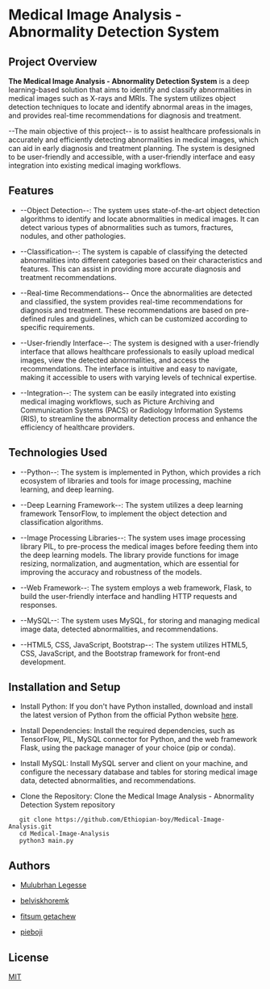 
# Medical Image Analysis - Abnormality Detection System

## Project Overview
**The Medical Image Analysis - Abnormality Detection System** is a deep learning-based solution that aims to identify and classify abnormalities in medical images such as X-rays and MRIs. The system utilizes object detection techniques to locate and identify abnormal areas in the images, and provides real-time recommendations for diagnosis and treatment.

--The main objective of this project-- is to assist healthcare professionals in accurately and efficiently detecting abnormalities in medical images, which can aid in early diagnosis and treatment planning. The system is designed to be user-friendly and accessible, with a user-friendly interface and easy integration into existing medical imaging workflows.


## Features

- --Object Detection--: The system uses state-of-the-art object detection algorithms to identify and locate abnormalities in medical images. It can detect various types of abnormalities such as tumors, fractures, nodules, and other pathologies.
- --Classification--: The system is capable of classifying the detected abnormalities into different categories based on their characteristics and features. This can assist in providing more accurate diagnosis and treatment recommendations.


- --Real-time Recommendations-- Once the abnormalities are detected and classified, the system provides real-time recommendations for diagnosis and treatment. These recommendations are based on pre-defined rules and guidelines, which can be customized according to specific requirements.
- --User-friendly Interface--: The system is designed with a user-friendly interface that allows healthcare professionals to easily upload medical images, view the detected abnormalities, and access the recommendations. The interface is intuitive and easy to navigate, making it accessible to users with varying levels of technical expertise.

- --Integration--: The system can be easily integrated into existing medical imaging workflows, such as Picture Archiving and Communication Systems (PACS) or Radiology Information Systems (RIS), to streamline the abnormality detection process and enhance the efficiency of healthcare providers.

## Technologies Used

* --Python--: The system is implemented in Python, which provides a rich ecosystem of libraries and tools for image processing, machine learning, and deep learning.

* --Deep Learning Framework--: The system utilizes a deep learning framework TensorFlow, to implement the object detection and classification algorithms.

* --Image Processing Libraries--: The system uses image processing library PIL, to pre-process the medical images before feeding them into the deep learning models. The library provide functions for image resizing, normalization, and augmentation, which are essential for improving the accuracy and robustness of the models.

* --Web Framework--: The system employs a web framework, Flask, to build the user-friendly interface and handling HTTP requests and responses.

* --MySQL--: The system uses MySQL, for storing and managing medical image data, detected abnormalities, and recommendations.

* --HTML5, CSS, JavaScript, Bootstrap--: The system utilizes HTML5, CSS, JavaScript, and the Bootstrap framework for front-end development.


## Installation and Setup



* Install Python: If you don't have Python installed, download and install the latest version of Python from the official Python website [here](https://www.python.org/).

- Install Dependencies: Install the required dependencies, such as TensorFlow, PIL, MySQL connector for Python, and the web framework Flask, using the package manager of your choice (pip or conda).

- Install MySQL: Install MySQL server and client on your machine, and configure the necessary database and tables for storing medical image data, detected abnormalities, and recommendations.

* Clone the Repository: Clone the Medical Image Analysis - Abnormality Detection System repository 

```
   git clone https://github.com/Ethiopian-boy/Medical-Image-Analysis.git
   cd Medical-Image-Analysis
   python3 main.py
```
## Authors

- [Mulubrhan Legesse](https://github.com/Ethiopian-boy)

- [belviskhoremk](https://github.com/belviskhoremk)

- [fitsum getachew](https://github.com/fitsumgetachew)

- [pieboji](https://github.com/pieboji)

## License

[MIT](https://choosealicense.com/licenses/mit/)

